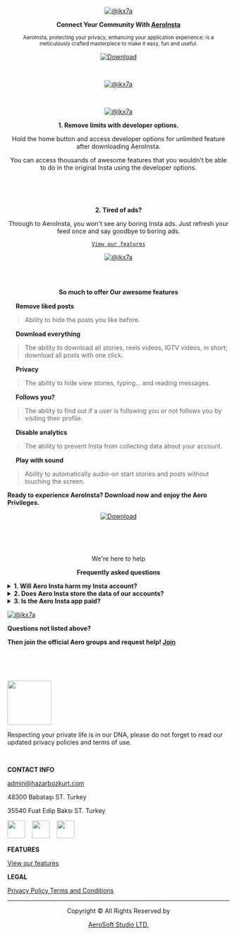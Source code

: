 <div align="center">

[![@ikx7a](https://github.com/AeroInstagram/.github/blob/main/Assets/images-testimonial2.png)](https://github.com/AeroInstagram)

**Connect Your Community With [AeroInsta]()**

<sub>AeroInsta, protecting your privacy, enhancing your application experience; is a meticulously crafted masterpiece to make it easy, fun and useful.</sub>

[![Download](https://img.shields.io/badge/Download-AeroInsta%20-green?color=%233DDC84&logo=android&logoColor=%23fff&style=for-the-badge)](https://aeroinsta.com/download-insta-aero)

<br>

[![@ikx7a](https://github.com/AeroInstagram/.github/blob/main/Assets/images-hero_img.png)](https://github.com/AeroInstagram)

<br>

[![@ikx7a](https://github.com/AeroInstagram/.github/blob/main/Assets/images-testimonial2.png)](https://github.com/AeroInstagram)

**1. Remove limits with developer options.**

Hold the home button and access developer options for unlimited feature after downloading AeroInsta.

You can access thousands of awesome features that you wouldn't be able to do in the original Insta using the developer options.

<br><br><br>

**2. Tired of ads?**

Through to AeroInsta, you won't see any boring Insta ads. Just refresh your feed once and say goodbye to boring ads.

<a href="https://github.com/AeroInstagram/.github/tree/main/features"> `View our features` </a>

[![@ikx7a](https://github.com/AeroInstagram/.github/blob/main/Assets/images-video.png)](https://github.com/AeroInstagram)

<br><br>

**So much to offer Our awesome features**

</div>

[<img src="https://github.com/AeroInstagram/.github/blob/main/Assets/images-consultancy.png" width="15px" height="auto">](https://github.com/AeroInstagram) **Remove liked posts**
> Ability to hide the posts you like before.

[<img src="https://github.com/AeroInstagram/.github/blob/main/Assets/images-solutions.png" width="15px" height="auto">](https://github.com/AeroInstagram) **Download everything**
> The ability to download all stories, reels videos, IGTV videos, in short; download all posts with one click.

[<img src="https://github.com/AeroInstagram/.github/blob/main/Assets/images-simple.png" width="15px" height="auto">](https://github.com/AeroInstagram) **Privacy**
> The ability to hide view stories, typing... and reading messages.

[<img src="https://github.com/AeroInstagram/.github/blob/main/Assets/images-deadline.png" width="15px" height="auto">](https://github.com/AeroInstagram) **Follows you?**
> The ability to find out if a user is following you or not follows you by visiting their profile.

[<img src="https://github.com/AeroInstagram/.github/blob/main/Assets/images-flexible.png" width="15px" height="auto">](https://github.com/AeroInstagram) **Disable analytics**
> The ability to prevent Insta from collecting data about your account.

[<img src="https://github.com/AeroInstagram/.github/blob/main/Assets/images-data.png" width="15px" height="auto">](https://github.com/AeroInstagram) **Play with sound**
> Ability to automatically audio-on start stories and posts without touching the screen.

**Ready to experience AeroInsta?
Download now and enjoy the Aero Privileges.**

<div align="center">

[![Download](https://img.shields.io/badge/Download-Now%20-green?color=%233DDC84&logo=android&logoColor=%23fff&style=for-the-badge)](https://aeroinsta.com/download-insta-aero)

<br><br><br>

We're here to help

**Frequently asked questions**

</div>
<details><b>
 <summary> 1. Will Aero Insta harm my Insta account? </b></summary>

> No. Aero Insta does not harm your Insta account.

</details>
<details><b>
 <summary> 2. Does Aero Insta store the data of our accounts? </b></summary>

> No. Aero Insta does not store or share any data about your account and device.

</details>
<details><b>
 <summary> 3. Is the Aero Insta app paid? </b></summary>

> No. It has never been a paid app and will never be a paid app.

</details>

[![@ikx7a](https://github.com/AeroInstagram/.github/blob/main/Assets/images-faq.png)](https://github.com/AeroInstagram)

**Questions not listed above?**

**Then join the official Aero groups and request help! [Join]()**

<br><br><br>

[<img src="https://github.com/AeroInstagram/.github/blob/main/Assets/wp_aero_logo_dark.png" width="100px" height="auto">](https://github.com/AeroInstagram)

Respecting your private life is in our DNA, please do not forget to read our updated privacy policies and terms of use.

<br>

**CONTACT INFO**

admin@hazarbozkurt.com

48300
Babataşı ST. Turkey

35540
Fuat Edip Baksı ST. Turkey

[<img src="https://img.icons8.com/ios-glyphs/500/null/twitter--v1.png" width="40px" height="auto"/>](https://twitter.com/aeromods_app) &#8287;&#8287; [<img src="https://img.icons8.com/material-outlined/500/null/instagram-new--v1.png" width="40px" height="auto"/>](https://www.instagram.com/bozkurt.hazarr) &#8287;&#8287; [<img src="https://img.icons8.com/ios-glyphs/500/null/facebook-new.png" width="40px" height="auto"/>](https://www.facebook.com/decoder.designer)

**FEATURES**

<a href="https://github.com/AeroInstagram/.github/tree/main/features">View our features </a>

**LEGAL**

<a href="https://github.com/AeroInstagram/.github/tree/main/Privacy%20Policy">Privacy Policy Terms and Conditions </a>

<hr><div align="center">

Copyright © All Rights Reserved by 

[AeroSoft Studio LTD.](https://hazarbozkurt.com/)

</div>
